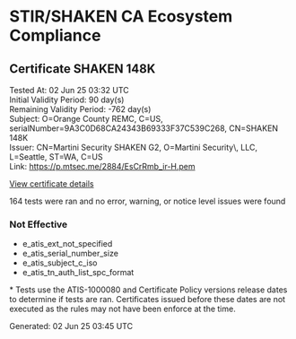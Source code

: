 # STIR/SHAKEN CA Ecosystem Compliance

## Certificate SHAKEN 148K

Tested At: 02 Jun 25 03:32 UTC\
Initial Validity Period: 90 day(s)\
Remaining Validity Period: -762 day(s)\
Subject: O=Orange County REMC, C=US, serialNumber=9A3C0D68CA24343B69333F37C539C268, CN=SHAKEN 148K\
Issuer: CN=Martini Security SHAKEN G2, O=Martini Security\\, LLC, L=Seattle, ST=WA, C=US\
Link: https://p.mtsec.me/2884/EsCrRmb_ir-H.pem

[View certificate details](https://x509.io/?cert=MIIDHTCCAsKgAwIBAgIUEsCrRmb%2Fir%2BH34RbV4Io87%2FOu7EwCgYIKoZIzj0EAwIwcTELMAkGA1UEBhMCVVMxCzAJBgNVBAgTAldBMRAwDgYDVQQHEwdTZWF0dGxlMR4wHAYDVQQKExVNYXJ0aW5pIFNlY3VyaXR5LCBMTEMxIzAhBgNVBAMTGk1hcnRpbmkgU2VjdXJpdHkgU0hBS0VOIEcyMB4XDTIzMDEzMTIxMjgxNloXDTIzMDUwMTA0MDAwMFowazEUMBIGA1UEAxMLU0hBS0VOIDE0OEsxKTAnBgNVBAUTIDlBM0MwRDY4Q0EyNDM0M0I2OTMzM0YzN0M1MzlDMjY4MQswCQYDVQQGEwJVUzEbMBkGA1UEChMST3JhbmdlIENvdW50eSBSRU1DMFkwEwYHKoZIzj0CAQYIKoZIzj0DAQcDQgAES1HdVLVd5sJDaSIOoyL1E2d3Es91Bx4SiyTWdVKiWI3XwZKLt6xywsroArXGCaSErXv%2FczMUMG%2FMkXIGYidY96OCATwwggE4MA4GA1UdDwEB%2FwQEAwIHgDAMBgNVHRMBAf8EAjAAMB0GA1UdDgQWBBQIiZ2Q5ALHRyAiM0miSA%2FxjRW2IzAfBgNVHSMEGDAWgBQohFBe5EN4LNBzs4sb%2FaTMFmKYGDAWBggrBgEFBQcBGgQKMAigBhYEMTQ4SzCBpgYDVR0fBIGeMIGbMIGYoDqgOIY2aHR0cHM6Ly9hdXRoZW50aWNhdGUtYXBpLmljb25lY3Rpdi5jb20vZG93bmxvYWQvdjEvY3JsolqkWDBWMRQwEgYDVQQHEwtCcmlkZ2V3YXRlcjELMAkGA1UECBMCTkoxEzARBgNVBAMTClNUSS1QQSBDUkwxCzAJBgNVBAYTAlVTMQ8wDQYDVQQKEwZTVEktUEEwFwYDVR0gBBAwDjAMBgpghkgBhv8JAQEDMAoGCCqGSM49BAMCA0kAMEYCIQDA8ZvjZgW5Bu3ziuAjhH4L9J%2BRWhI9TosfLdCoZn9vXQIhAIX3TcumGOYgreNu9eq%2BgBiybZeg%2FkHoo3%2BT%2FjSWN%2BQK)

164 tests were ran and no error, warning, or notice level issues were found

### Not Effective

- e_atis_ext_not_specified
- e_atis_serial_number_size
- e_atis_subject_c_iso
- e_atis_tn_auth_list_spc_format

\* Tests use the ATIS-1000080 and Certificate Policy versions release dates to determine if tests are ran. Certificates issued before these dates are not executed as the rules may not have been enforce at the time.


Generated: 02 Jun 25 03:45 UTC